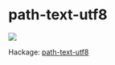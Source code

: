 # path-text-utf8

[![](https://travis-ci.org/chris-martin/path-text-utf8.svg)](https://travis-ci.org/chris-martin/path-text-utf8)

Hackage: [path-text-utf8](https://hackage.haskell.org/package/path-text-utf8)
